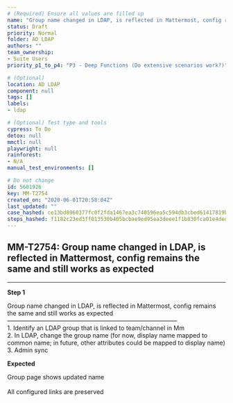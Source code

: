 ```yaml
---
# (Required) Ensure all values are filled up
name: "Group name changed in LDAP, is reflected in Mattermost, config remains the same and still works as expected"
status: Draft
priority: Normal
folder: AD LDAP
authors: ""
team_ownership: 
- Suite Users
priority_p1_to_p4: "P3 - Deep Functions (Do extensive scenarios work?)"

# (Optional)
location: AD LDAP
component: null
tags: []
labels: 
- ldap

# (Optional) Test type and tools
cypress: To Do
detox: null
mmctl: null
playwright: null
rainforest: 
- N/A
manual_test_environments: []

# Do not change
id: 5601926
key: MM-T2754
created_on: "2020-06-01T20:58:04Z"
last_updated: ""
case_hashed: ce13bd8960377fc0f2fda1467ea3c740596ea5c594db3cbed61417819bb04d746b8322213f0eac56f9643c528bf30fa4
steps_hashed: f1182c23ed3ff013530b405bcbae9ed95ea3deee1f1b830fca01e4dedab4bd2fffcad6d4d527bf3dbbaf706b46b3deda
---
```


<!-- (Auto-generated) Based on frontmatter's "key" and "name" -->

## MM-T2754: Group name changed in LDAP, is reflected in Mattermost, config remains the same and still works as expected

---

**Step 1**

Group name changed in LDAP, is reflected in Mattermost, config remains the same and still works as expected\
————————————————————————————\
1\. Identify an LDAP group that is linked to team/channel in Mm\
2\. In LDAP, change the group name (for now, display name mapped to common name; in future, other attributes could be mapped to display name)\
3\. Admin sync

**Expected**

Group page shows updated name\
\
All configured links are preserved
